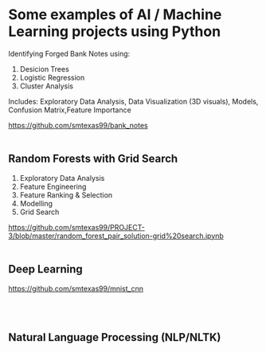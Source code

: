 
# Some examples of AI / Machine Learning projects using Python

Identifying Forged Bank Notes using:
1. Desicion Trees
2. Logistic Regression
3. Cluster Analysis

Includes: Exploratory Data Analysis, Data Visualization (3D visuals), Models, Confusion Matrix,Feature Importance

https://github.com/smtexas99/bank_notes
<br></br>
## Random Forests with Grid Search
1. Exploratory Data Analysis
2. Feature Engineering
3. Feature Ranking & Selection
4. Modelling
5. Grid Search

https://github.com/smtexas99/PROJECT-3/blob/master/random_forest_pair_solution-grid%20search.ipynb
<br></br>
## Deep Learning

https://github.com/smtexas99/mnist_cnn

<br></br>
## Natural Language Processing (NLP/NLTK)

